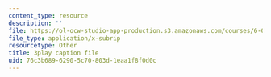 ```yaml
---
content_type: resource
description: ''
file: https://ol-ocw-studio-app-production.s3.amazonaws.com/courses/6-00sc-introduction-to-computer-science-and-programming-spring-2011/76c3b68962905c70803d1eaa1f8f0d0c_BRjwkgQct28.vtt
file_type: application/x-subrip
resourcetype: Other
title: 3play caption file
uid: 76c3b689-6290-5c70-803d-1eaa1f8f0d0c
---
```


